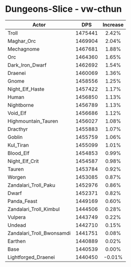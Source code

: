 # Dungeons-Slice - vw-cthun
| Actor | DPS | Increase |
|---|:---:|:---:|
|Troll|1475441|2.42%|
|Maghar_Orc|1469904|2.04%|
|Mechagnome|1467681|1.88%|
|Orc|1464360|1.65%|
|Dark_Iron_Dwarf|1462692|1.54%|
|Draenei|1460069|1.36%|
|Gnome|1458556|1.25%|
|Night_Elf_Haste|1457422|1.17%|
|Human|1456850|1.13%|
|Nightborne|1456789|1.13%|
|Void_Elf|1456686|1.12%|
|Highmountain_Tauren|1456027|1.08%|
|Dracthyr|1455883|1.07%|
|Goblin|1455759|1.06%|
|Kul_Tiran|1455099|1.01%|
|Blood_Elf|1454853|0.99%|
|Night_Elf_Crit|1454587|0.98%|
|Tauren|1453784|0.92%|
|Worgen|1453085|0.87%|
|Zandalari_Troll_Paku|1452976|0.86%|
|Dwarf|1452371|0.82%|
|Panda_Feast|1449169|0.60%|
|Zandalari_Troll_Kimbul|1444506|0.28%|
|Vulpera|1443749|0.22%|
|Undead|1442710|0.15%|
|Zandalari_Troll_Bwonsamdi|1441751|0.08%|
|Earthen|1440889|0.02%|
|Base|1440539|0.00%|
|Lightforged_Draenei|1440450|-0.01%|
